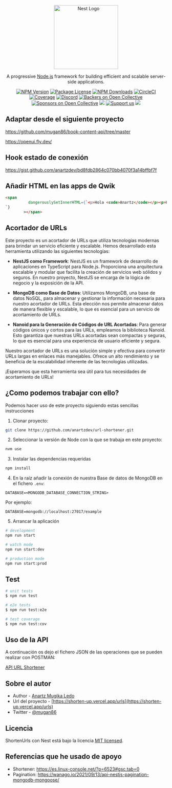 <p align="center">
  <a href="http://nestjs.com/" target="blank"><img src="https://nestjs.com/img/logo-small.svg" width="200" alt="Nest Logo" /></a>
</p>

[circleci-image]: https://img.shields.io/circleci/build/github/nestjs/nest/master?token=abc123def456
[circleci-url]: https://circleci.com/gh/nestjs/nest

  <p align="center">A progressive <a href="http://nodejs.org" target="_blank">Node.js</a> framework for building efficient and scalable server-side applications.</p>
    <p align="center">
<a href="https://www.npmjs.com/~nestjscore" target="_blank"><img src="https://img.shields.io/npm/v/@nestjs/core.svg" alt="NPM Version" /></a>
<a href="https://www.npmjs.com/~nestjscore" target="_blank"><img src="https://img.shields.io/npm/l/@nestjs/core.svg" alt="Package License" /></a>
<a href="https://www.npmjs.com/~nestjscore" target="_blank"><img src="https://img.shields.io/npm/dm/@nestjs/common.svg" alt="NPM Downloads" /></a>
<a href="https://circleci.com/gh/nestjs/nest" target="_blank"><img src="https://img.shields.io/circleci/build/github/nestjs/nest/master" alt="CircleCI" /></a>
<a href="https://coveralls.io/github/nestjs/nest?branch=master" target="_blank"><img src="https://coveralls.io/repos/github/nestjs/nest/badge.svg?branch=master#9" alt="Coverage" /></a>
<a href="https://discord.gg/G7Qnnhy" target="_blank"><img src="https://img.shields.io/badge/discord-online-brightgreen.svg" alt="Discord"/></a>
<a href="https://opencollective.com/nest#backer" target="_blank"><img src="https://opencollective.com/nest/backers/badge.svg" alt="Backers on Open Collective" /></a>
<a href="https://opencollective.com/nest#sponsor" target="_blank"><img src="https://opencollective.com/nest/sponsors/badge.svg" alt="Sponsors on Open Collective" /></a>
  <a href="https://paypal.me/kamilmysliwiec" target="_blank"><img src="https://img.shields.io/badge/Donate-PayPal-ff3f59.svg"/></a>
    <a href="https://opencollective.com/nest#sponsor"  target="_blank"><img src="https://img.shields.io/badge/Support%20us-Open%20Collective-41B883.svg" alt="Support us"></a>
  <a href="https://twitter.com/mugan86" target="_blank"><img src="https://img.shields.io/twitter/follow/mugan86.svg?style=social&label=Follow"></a>
</p>
  <!--[![Backers on Open Collective](https://opencollective.com/nest/backers/badge.svg)](https://opencollective.com/nest#backer)
  [![Sponsors on Open Collective](https://opencollective.com/nest/sponsors/badge.svg)](https://opencollective.com/nest#sponsor)-->

## Adaptar desde el siguiente proyecto

https://github.com/mugan86/book-content-api/tree/master

https://openui.fly.dev/

## Hook estado de conexión

https://gist.github.com/anartzdev/bd8fdb2864c070bb4070f3a14bffbf7f

## Añadir HTML en las apps de Qwik

```html
<span
          dangerouslySetInnerHTML={`<p>Hola <code>Anartz</code></p><p>Hola <code>Anartz</code></p>
`}
        ></span>
```

## Acortador de URLs

Este proyecto es un acortador de URLs que utiliza tecnologías modernas para brindar un servicio eficiente y escalable. Hemos desarrollado esta herramienta utilizando las siguientes tecnologías:

- **NestJS como Framework**: NestJS es un framework de desarrollo de aplicaciones en TypeScript para Node.js. Proporciona una arquitectura escalable y modular que facilita la creación de servicios web sólidos y seguros. En nuestro proyecto, NestJS se encarga de la lógica de negocio y la exposición de la API.

- **MongoDB como Base de Datos**: Utilizamos MongoDB, una base de datos NoSQL, para almacenar y gestionar la información necesaria para nuestro acortador de URLs. Esta elección nos permite almacenar datos de manera flexible y escalable, lo que es esencial para un servicio de acortamiento de URLs.

- **Nanoid para la Generación de Códigos de URL Acortadas**: Para generar códigos únicos y cortos para las URLs, empleamos la biblioteca Nanoid. Esto garantiza que nuestras URLs acortadas sean compactas y seguras, lo que es esencial para una experiencia de usuario eficiente y segura.

Nuestro acortador de URLs es una solución simple y efectiva para convertir URLs largas en enlaces más manejables. Ofrece un alto rendimiento y se beneficia de la escalabilidad inherente de las tecnologías utilizadas.

¡Esperamos que esta herramienta sea útil para tus necesidades de acortamiento de URLs!

## ¿Como podemos trabajar con ello?

Podemos hacer uso de este proyecto siguiendo estas sencillas instrucciones

1. Clonar proyecto:

```bash
git clone https://github.com/anartzdev/url-shortener.git
```

2. Seleccionar la versión de Node con la que se trabaja en este proyecto:

```bash
nvm use
```

3. Instalar las dependencias requeridas

```bash
npm install
```

4. En la raíz añadir la conexión de nuestra Base de datos de MongoDB en el fichero `.env`:

```env
DATABASE=<MONGODB_DATABASE_CONNECTION_STRING>
```

Por ejemplo:

```env
DATABASE=mongodb://localhost:27017/example
```

5. Arrancar la aplicación

```bash
# development
npm run start

# watch mode
npm run start:dev

# production mode
npm run start:prod
```

## Test

```bash
# unit tests
$ npm run test

# e2e tests
$ npm run test:e2e

# test coverage
$ npm run test:cov
```

## Uso de la API

A continuación os dejo el fichero JSON de las operaciones que se pueden realizar con POSTMAN:

[API URL Shortener](./URL%20Shortener.postman_collection.json)

## Sobre el autor

- Author - [Anartz Mugika Ledo](https://kamilmysliwiec.com)
- Url del proyecto - [https://shorten-up.vercel.app/urls](https://shorten-up.vercel.app/urls)
- Twitter - [@mugan86](https://twitter.com/mugan86)

## Licencia

ShortenUrls con Nest está bajo la licencia [MIT licensed](LICENSE).

## Referencias que he usado de apoyo

* Shortener: https://es.linux-console.net/?p=6523#gsc.tab=0
* Pagination: https://wanago.io/2021/09/13/api-nestjs-pagination-mongodb-mongoose/
